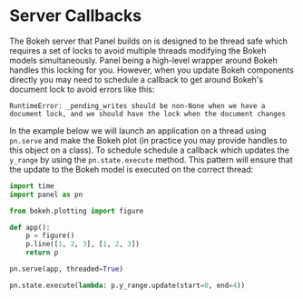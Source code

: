 # Server Callbacks

The Bokeh server that Panel builds on is designed to be thread safe which requires a set of locks to avoid multiple threads modifying the Bokeh models simultaneously.  Panel being a high-level wrapper around Bokeh handles this locking for you. However, when you update Bokeh components directly you may need to schedule a callback to get around Bokeh's document lock to avoid errors like this:

```
RuntimeError: _pending_writes should be non-None when we have a document lock, and we should have the lock when the document changes
```

In the example below we will launch an application on a thread using `pn.serve` and make the Bokeh plot (in practice you may provide handles to this object on a class). To schedule schedule a callback which updates the `y_range` by using the `pn.state.execute` method. This pattern will ensure that the update to the Bokeh model is executed on the correct thread:

```python
import time
import panel as pn

from bokeh.plotting import figure

def app():
    p = figure()
    p.line([1, 2, 3], [1, 2, 3])
    return p

pn.serve(app, threaded=True)

pn.state.execute(lambda: p.y_range.update(start=0, end=4))
```

